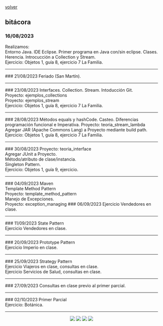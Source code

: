 [volver](index.md)<br/>
## bitácora

### 16/08/2023
Realizamos:<br/>
Entorno Java. IDE Eclipse. Primer programa en Java con/sin eclipse. Clases. Herencia. Introcucción a Collection y Stream.<br/>
Ejercicio: Objetos 1, guía 8, ejercicio 7 La Familia.
<hr/>
### 21/08/2023
Feriado (San Martín).<br/>
<hr/>
### 23/08/2023
Interfaces. Collection. Stream. Intoducción Git.<br/>
Proyecto: ejemplos_collections<br/>
Proyecto: ejemplos_stream<br/>
Ejercicio: Objetos 1, guía 8, ejercicio 7 La Familia.
<hr/>
### 28/08/2023
Métodos equals y hashCode. Casteo.
Diferencias programación funcional e Imperativa. 
Proyecto: teoria_stream_lambda<br/>
Agregar JAR (Apache Commons Lang) a Proyecto mediante build path.
Ejercicio: Objetos 1, guía 8, ejercicio 7 La Familia.
<hr/>
### 30/08/2023
  Proyecto: teoria_interface<br/>
  Agregar JUnit a Proyecto.<br/>
  Método/atributo de clase/instancia.<br/>
  Singleton Pattern.<br/>
  Ejercicio: Objetos 1, guía 9, ejercicio.
<hr/>
### 04/09/2023
  Maven<br/>
  Template Method Pattern<br/>
  Proyecto: template_method_pattern<br/>
  Manejo de Excepciones.<br/>
  Proyecto: exception_managing
### 06/09/2023
  Ejercicio Vendedores en clase.
<hr/>
### 11/09/2023
  State Pattern<br/>
  Ejercicio Vendedores en clase.
<hr/>
### 20/09/2023
  Prototype Pattern<br/>
  Ejercicio Imperio en clase.
<hr/>
### 25/09/2023
  Strategy Pattern<br/>
  Ejercicio Viajeros en clase, consultas en clase.<br/>
  Ejercicio Servicios de Salud, consultas en clase.
<hr/>
### 27/09/2023
  Consultas en clase previo al primer parcial.
<hr/>
### 02/10/2023
  Primer Parcial<br/>
  Ejercicio: Botánica.
<hr/>
<center><img src="imagenes/logo-java-1.png" />&nbsp;<img src="imagenes/logo-linux-1.png" />&nbsp;<img src="imagenes/logo-java-2.png" />&nbsp;<img src="imagenes/logo-lamadrid-1.png" /></center>
